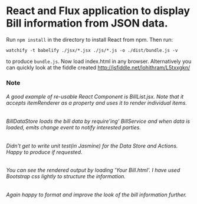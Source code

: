 # React and Flux application to display Bill information from JSON data.

Run `npm install` in the directory to install React from npm. Then run:

    watchify -t babelify ./jsx/*.jsx ./js/*.js -o ./dist/bundle.js -v

to produce `bundle.js`. Now load index.html in any browser. Alternatively you can quickly look at the fiddle created http://jsfiddle.net/lohithram/L5txxgkn/

### Note

###### A good example of re-usable React Component is BillList.jsx. Note that it accepts itemRenderer as a property and uses it to render individual items.
###### BillDataStore loads the bill data by require'ing' BillService and when data is loaded, emits change event to notify interested parties.
###### Didn't get to write unit test(in Jasmine) for the Data Store and Actions. Happy to produce if requested.
###### You can see the rendered output by loading 'Your Bill.html'. I have used Bootstrap css lightly to structure the information.
###### Again happy to format and improve the look of the bill information further.

